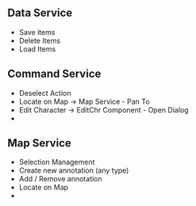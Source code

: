 

## Data Service
- Save items
- Delete Items
- Load Items 

## Command Service
- Deselect Action
- Locate on Map -> Map Service - Pan To
- Edit Character -> EditChr Component - Open Dialog
- 







## Map Service
- Selection Management
- Create new annotation (any type)
- Add / Remove annotation
- Locate on Map 
- 